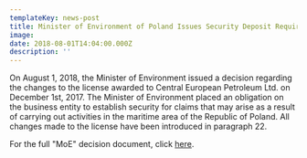 ```yaml
---
templateKey: news-post
title: Minister of Environment of Poland Issues Security Deposit Requirement for Wolin License
image: 
date: 2018-08-01T14:04:00.000Z
description: ''
---
```

On August 1, 2018, the Minister of Environment issued a decision regarding the changes to the license awarded to Central European Petroleum Ltd. on December 1st, 2017. The Minister of Environment placed an obligation on the business entity to establish security for claims that may arise as a result of carrying out activities in the maritime area of the Republic of Poland. All changes made to the license have been introduced in paragraph 22.
 
For the full "MoE" decision document, click [here](https://www.cepetro.com/tl_files/cep/images/Kanadische%20Seite/MS_Postanowienie_o_zmianie_koncesji_nr_9_2017_L_20180801(26295386_1).PDF).